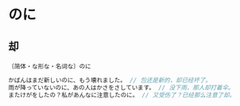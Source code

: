 # のに

## 却

`〔简体・な形な・名词な〕のに`

```js
かばんはまだ新しいのに、もう壊れました。 // 包还是新的，却已经坏了。
雨が降っていないのに、あの人はかさをさしています。 // 没下雨，那人却打着伞。
またけがをしたの？私があんなに注意したのに。 // 又受伤了？已经那么注意了却。
```
